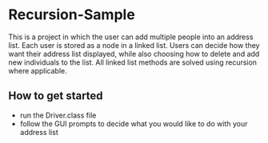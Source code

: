 # Recursion-Sample
This is a project in which the user can add multiple people into an address list. Each user is stored as a node in a linked list. Users can decide how they want their address list displayed, while also choosing how to delete and add new individuals to the list. All linked list methods are solved using recursion where applicable. 

## How to get started 
* run the Driver.class file 
* follow the GUI prompts to decide what you would like to do with your address list
